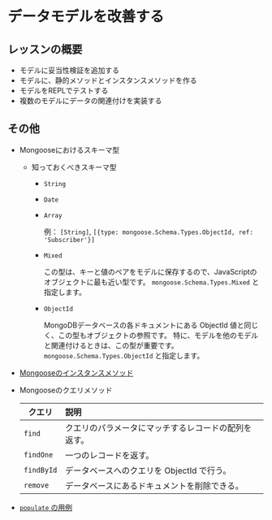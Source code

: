 # データモデルを改善する

## レッスンの概要

- モデルに妥当性検証を追加する
- モデルに、静的メソッドとインスタンスメソッドを作る
- モデルをREPLでテストする
- 複数のモデルにデータの関連付けを実装する

## その他

- Mongooseにおけるスキーマ型

  - 知っておくべきスキーマ型

    - `String`
    - `Date`
    - `Array`

      例： `[String]`, `[{type: mongoose.Schema.Types.ObjectId, ref: 'Subscriber'}]`

    - `Mixed`

      この型は、キーと値のペアをモデルに保存するので、JavaScriptのオブジェクトに最も近い型です。
      `mongoose.Schema.Types.Mixed` と指定します。

    - `ObjectId`

      MongoDBデータベースの各ドキュメントにある ObjectId 値と同じく、この型もオブジェクトの参照です。
      特に、モデルを他のモデルと関連付けるときは、この型が重要です。
      `mongoose.Schema.Types.ObjectId` と指定します。

- [Mongooseのインスタンスメソッド](https://mongoosejs.com/docs/guide.html#methods)

- Mongooseのクエリメソッド

  | クエリ | 説明 |
  | --- | :--- |
  | `find` | クエリのパラメータにマッチするレコードの配列を返す。 |
  | `findOne` | 一つのレコードを返す。 |
  | `findById` | データベースへのクエリを ObjectId で行う。 |
  | `remove` | データベースにあるドキュメントを削除できる。 |

- [`populate` の用例](https://mongoosejs.com/docs/populate.html)
